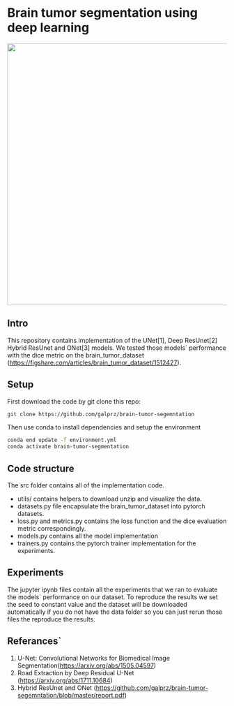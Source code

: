 # Brain tumor segmentation using deep learning
<p align="center">
  <img src="https://raw.githubusercontent.com/galprz/brain-tumor-segemntation/master/images/segmentations.png" width="600"/>
</p>

## Intro
This repository contains implementation of the UNet[1], Deep ResUnet[2] Hybrid ResUnet and ONet[3] models.
We tested those models` performance with the dice metric on the brain_tumor_dataset (https://figshare.com/articles/brain_tumor_dataset/1512427).

## Setup
First download the code by git clone this repo:
```bash
git clone https://github.com/galprz/brain-tumor-segemntation
```
Then use conda to install dependencies and setup the environment 
```bash
conda end update -f environment.yml
conda activate brain-tumor-segmentation
```
## Code structure
The src folder contains all of the implementation code.
+ utils/ contains helpers to download unzip and visualize the data.
+ datasets.py file encapsulate the brain_tumor_dataset into pytorch datasets.
+ loss.py and metrics.py contains the loss function and the dice evaluation metric correspondingly.
+ models.py contains all the model implementation
+ trainers.py contains the pytorch trainer implementation for the experiments.

## Experiments
The jupyter ipynb files contain all the experiments that we ran to evaluate the models` performance on our dataset.
To reproduce the results we set the seed to constant value and the dataset will be downloaded automatically if you 
do not have the data folder so you can just rerun those files the reproduce the results.
## Referances`
1. U-Net: Convolutional Networks for Biomedical Image Segmentation(https://arxiv.org/abs/1505.04597)
2. Road Extraction by Deep Residual U-Net (https://arxiv.org/abs/1711.10684)
3. Hybrid ResUnet and ONet (https://github.com/galprz/brain-tumor-segemntation/blob/master/report.pdf)